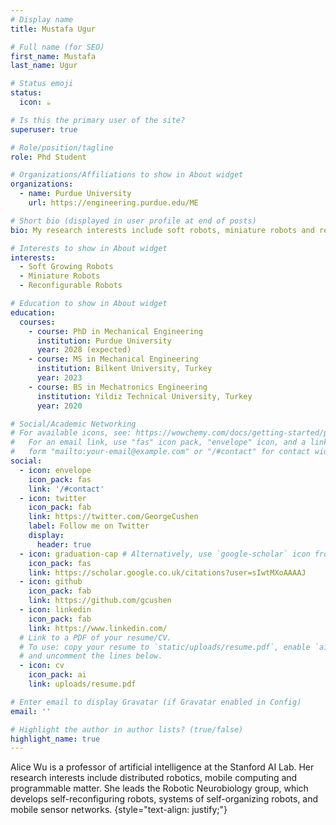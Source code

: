 ```yaml
---
# Display name
title: Mustafa Ugur

# Full name (for SEO)
first_name: Mustafa
last_name: Ugur

# Status emoji
status:
  icon: ☕️

# Is this the primary user of the site?
superuser: true

# Role/position/tagline
role: Phd Student 

# Organizations/Affiliations to show in About widget
organizations:
  - name: Purdue University
    url: https://engineering.purdue.edu/ME

# Short bio (displayed in user profile at end of posts)
bio: My research interests include soft robots, miniature robots and reconfigurable robots.

# Interests to show in About widget
interests:
  - Soft Growing Robots
  - Miniature Robots
  - Reconfigurable Robots

# Education to show in About widget
education:
  courses:
    - course: PhD in Mechanical Engineering
      institution: Purdue University
      year: 2028 (expected)
    - course: MS in Mechanical Engineering
      institution: Bilkent University, Turkey
      year: 2023
    - course: BS in Mechatronics Engineering
      institution: Yildiz Technical University, Turkey
      year: 2020

# Social/Academic Networking
# For available icons, see: https://wowchemy.com/docs/getting-started/page-builder/#icons
#   For an email link, use "fas" icon pack, "envelope" icon, and a link in the
#   form "mailto:your-email@example.com" or "/#contact" for contact widget.
social:
  - icon: envelope
    icon_pack: fas
    link: '/#contact'
  - icon: twitter
    icon_pack: fab
    link: https://twitter.com/GeorgeCushen
    label: Follow me on Twitter
    display:
      header: true
  - icon: graduation-cap # Alternatively, use `google-scholar` icon from `ai` icon pack
    icon_pack: fas
    link: https://scholar.google.co.uk/citations?user=sIwtMXoAAAAJ
  - icon: github
    icon_pack: fab
    link: https://github.com/gcushen
  - icon: linkedin
    icon_pack: fab
    link: https://www.linkedin.com/
  # Link to a PDF of your resume/CV.
  # To use: copy your resume to `static/uploads/resume.pdf`, enable `ai` icons in `params.yaml`,
  # and uncomment the lines below.
  - icon: cv
    icon_pack: ai
    link: uploads/resume.pdf

# Enter email to display Gravatar (if Gravatar enabled in Config)
email: ''

# Highlight the author in author lists? (true/false)
highlight_name: true
---
```


Alice Wu is a professor of artificial intelligence at the Stanford AI Lab. Her research interests include distributed robotics, mobile computing and programmable matter. She leads the Robotic Neurobiology group, which develops self-reconfiguring robots, systems of self-organizing robots, and mobile sensor networks.
{style="text-align: justify;"}
